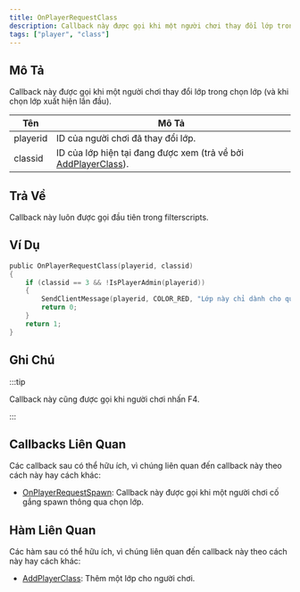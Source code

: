```yaml
---
title: OnPlayerRequestClass
description: Callback này được gọi khi một người chơi thay đổi lớp trong chọn lớp (và khi chọn lớp xuất hiện lần đầu).
tags: ["player", "class"]
---
```


## Mô Tả

Callback này được gọi khi một người chơi thay đổi lớp trong chọn lớp (và khi chọn lớp xuất hiện lần đầu).

| Tên      | Mô Tả                                                                                           |
| -------- | ------------------------------------------------------------------------------------------------- |
| playerid | ID của người chơi đã thay đổi lớp.                                                               |
| classid  | ID của lớp hiện tại đang được xem (trả về bởi [AddPlayerClass](../functions/AddPlayerClass)).  |

## Trả Về

Callback này luôn được gọi đầu tiên trong filterscripts.

## Ví Dụ

```c
public OnPlayerRequestClass(playerid, classid)
{
    if (classid == 3 && !IsPlayerAdmin(playerid))
    {
        SendClientMessage(playerid, COLOR_RED, "Lớp này chỉ dành cho quản trị viên!");
        return 0;
    }
    return 1;
}
```

## Ghi Chú

:::tip

Callback này cũng được gọi khi người chơi nhấn F4.

:::

## Callbacks Liên Quan

Các callback sau có thể hữu ích, vì chúng liên quan đến callback này theo cách này hay cách khác:

- [OnPlayerRequestSpawn](OnPlayerRequestSpawn): Callback này được gọi khi một người chơi cố gắng spawn thông qua chọn lớp.

## Hàm Liên Quan

Các hàm sau có thể hữu ích, vì chúng liên quan đến callback này theo cách này hay cách khác:

- [AddPlayerClass](../functions/AddPlayerClass): Thêm một lớp cho người chơi.